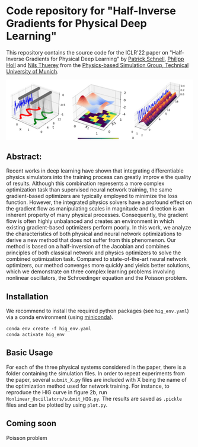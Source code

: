 # Code repository for "Half-Inverse Gradients for Physical Deep Learning" 
This repository contains the source code for the ICLR'22 paper on "Half-Inverse Gradients for Physical Deep Learning" by [Patrick Schnell](https://ge.in.tum.de/about/patrick-schnell/), [Philipp Holl](https://ge.in.tum.de/about/philipp-holl/) and [Nils Thuerey](https://ge.in.tum.de/about/n-thuerey/) from the [Physics-based Simulation Group, Technical University of Munich](https://ge.in.tum.de/).

![Half-Inverse Gradients Teaser-image](resources/hig-teaser.jpg)

## Abstract:

Recent works in deep learning have shown that integrating differentiable physics simulators into the training process can greatly improv e the quality of results. Although this combination represents a more complex optimization task than supervised neural network training, the same gradient-based optimizers are typically employed to minimize the loss function. However, the integrated physics solvers have a profound effect on the gradient flow as manipulating scales in magnitude and direction is an inherent property of many physical processes. Consequently, the gradient flow is often highly unbalanced and creates an environment in which existing gradient-based optimizers perform poorly. In this work, we analyze the characteristics of both physical and neural network optimizations to derive a new method that does not suffer from this phenomenon. Our method is based on a half-inversion of the Jacobian and combines principles of both classical network and physics optimizers to solve the combined optimization task. Compared to state-of-the-art neural network optimizers, our method converges more quickly and yields better solutions, which we demonstrate on three complex learning problems involving nonlinear oscillators, the Schroedinger equation and the Poisson problem.

## Installation

We recommend to install the required python packages (see `hig_env.yaml`) via a conda environment (using [miniconda](https://docs.conda.io/en/latest/miniconda.html)).
```
conda env create -f hig_env.yaml 
conda activate hig_env
```

## Basic Usage

For each of the three physical systems considered in the paper, there is a folder containing the simulation files. In order to repeat experiments from the paper, several `submit_X.py` files are included with X being the name of the optimization method used for network training. For instance, to reproduce the HIG curve in figure 2b, run `Nonlinear_Oscillators/submit_HIG.py`.
The results are saved as `.pickle` files and can be plotted by using `plot.py`.


## Coming soon

Poisson problem

